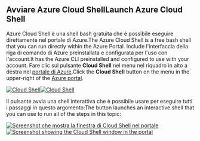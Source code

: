 ## <a name="launch-azure-cloud-shell"></a><span data-ttu-id="b9e2a-101">Avviare Azure Cloud Shell</span><span class="sxs-lookup"><span data-stu-id="b9e2a-101">Launch Azure Cloud Shell</span></span>

<span data-ttu-id="b9e2a-102">Azure Cloud Shell è una shell bash gratuita che è possibile eseguire direttamente nel portale di Azure.</span><span class="sxs-lookup"><span data-stu-id="b9e2a-102">The Azure Cloud Shell is a free bash shell that you can run directly within the Azure Portal.</span></span> <span data-ttu-id="b9e2a-103">Include l'interfaccia della riga di comando di Azure preinstallata e configurata per l'uso con l'account.</span><span class="sxs-lookup"><span data-stu-id="b9e2a-103">It has the Azure CLI preinstalled and configured to use with your account.</span></span> <span data-ttu-id="b9e2a-104">Fare clic sul pulsante **Cloud Shell** nel menu nel riquadro in alto a destra nel [portale di Azure](https://portal.azure.com).</span><span class="sxs-lookup"><span data-stu-id="b9e2a-104">Click the **Cloud Shell** button on the menu in the upper-right of the [Azure portal](https://portal.azure.com).</span></span>

<span data-ttu-id="b9e2a-105">[![Cloud Shell](../media/cloud-shell-try-it/cloud-shell-menu.png)](https://portal.azure.com)</span><span class="sxs-lookup"><span data-stu-id="b9e2a-105">[![Cloud Shell](../media/cloud-shell-try-it/cloud-shell-menu.png)](https://portal.azure.com)</span></span>

<span data-ttu-id="b9e2a-106">Il pulsante avvia una shell interattiva che è possibile usare per eseguire tutti i passaggi in questo argomento:</span><span class="sxs-lookup"><span data-stu-id="b9e2a-106">The button launches an interactive shell that you can use to run all of the steps in this topic:</span></span>

<span data-ttu-id="b9e2a-107">[![Screenshot che mostra la finestra di Cloud Shell nel portale](../media/cloud-shell-try-it/cloud-shell-safari.png)](https://portal.azure.com)</span><span class="sxs-lookup"><span data-stu-id="b9e2a-107">[![Screenshot showing the Cloud Shell window in the portal](../media/cloud-shell-try-it/cloud-shell-safari.png)](https://portal.azure.com)</span></span>